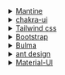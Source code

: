 <details>
  <summary><a href="https://Mantine.dev">Mantine</a></summary>
</details>

<details>
  <summary><a href="https://chakra-ui.com/">chakra-ui</a></summary>
</details>
<details>
  <summary><a href="https://tailwindcss.com/">Tailwind css</a></summary>
</details>
<details>
  <summary><a href="https://getbootstrap.com/">Bootstrap</a></summary>
</details>
<details>
  <summary><a href="https://bulma.io/">Bulma</a></summary>
</details>

<details>
  <summary><a href="https://ant.design/">ant design</a></summary>
</details>

<details>
  <summary><a href="https://mui.com/material-ui/">Material-UI</a></summary>
</details>
